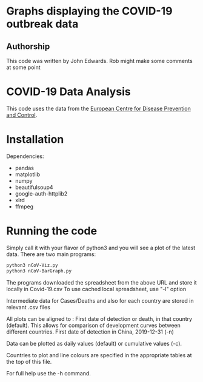# Graphs displaying the COVID-19 outbreak data

## Authorship

This code was written by John Edwards. Rob might make some comments at some point

# COVID-19 Data Analysis

This code uses the data from the [European Centre for Disease Prevention and Control](https://www.ecdc.europa.eu/en/publications-data/download-todays-data-geographic-distribution-covid-19-cases-worldwide).

# Installation

Dependencies:

- pandas
- matplotlib
- numpy
- beautifulsoup4
- google-auth-httplib2
- xlrd
- ffmpeg

# Running the code

Simply call it with your flavor of python3 and you will see a plot of the latest data.
There are two main programs:

```bash
python3 nCoV-Viz.py
python3 nCoV-BarGraph.py
```

The programs downloaded the spreadsheet from the above URL and store it locally in Covid-19.csv
To use cached local spreadsheet, use "-l" option

Intermediate data for Cases/Deaths and also for each country are stored in relevant .csv files

All plots can be aligned to :
  First date of detection or death, in that country (default). This allows for comparison of development curves between different countries.
  First date of detection in China, 2019-12-31 (-n)

Data can be plotted as daily values (default) or cumulative values (-c).

Countries to plot and line colours are specified in the appropriate tables at the top of this file.

For full help use the -h command.



